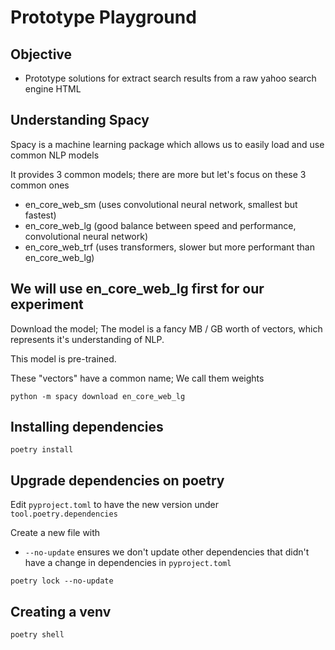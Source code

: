 # Prototype Playground

## Objective
- Prototype solutions for extract search results from a raw yahoo search engine HTML

## Understanding Spacy

Spacy is a machine learning package which allows us to easily load and use common NLP models

It provides 3 common models; there are more but let's focus on these 3 common ones
- en_core_web_sm (uses convolutional neural network, smallest but fastest)
- en_core_web_lg (good balance between speed and performance, convolutional neural network)
- en_core_web_trf (uses transformers, slower but more performant than en_core_web_lg)

## We will use en_core_web_lg first for our experiment

Download the model; The model is a fancy MB / GB worth of vectors, which represents it's understanding of NLP.

This model is pre-trained.

These "vectors" have a common name; We call them weights

```
python -m spacy download en_core_web_lg
```

## Installing dependencies

```commandline
poetry install
```

## Upgrade dependencies on poetry

Edit `pyproject.toml` to have the new version under `tool.poetry.dependencies`

Create a new file with
- `--no-update` ensures we don't update other dependencies that didn't have a change in dependencies in `pyproject.toml`

```commandline
poetry lock --no-update
```

## Creating a venv

```commandline
poetry shell
```
